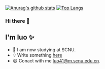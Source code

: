 [![Anurag's github stats](https://github-readme-stats.vercel.app/api?username=zhengjianda "![Anurag's github stats")](https://github.com/zhengjianda/github-readme-stats)
[![Top Langs](https://github-readme-stats.vercel.app/api/top-langs/?username=zhengjianda&layout=compact)](https://github.com/zhengjianda/github-readme-stats)


### Hi there 👋

## I'm luo ✨
<!--
**zhengjianda/zhengjianda** is a ✨ _special_ ✨ repository because its `README.md` (this file) appears on your GitHub profile.

Here are some ideas to get you started:
-->

- 🌱 I am now studying at SCNU.
- 💡  Write something [here](https://www.luo41.top)
- 😄 Conact with me luo41@m.scnu.edu.cn. 

<!--
[![Anurag's GitHub stats](https://github-readme-stats.vercel.app/api?username=zhengjianda)](https://github.com/zhengjianda/github-readme-stats)
-->
